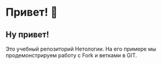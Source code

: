 # Привет! 👋

## Ну привет!

Это учебный репозиторий Нетологии. На его примере мы продемонстрируем работу с Fork и ветками в GIT. 

